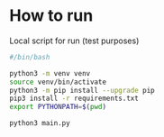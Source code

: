 # How to run

Local script for run (test purposes)

```bash
#/bin/bash

python3 -m venv venv
source venv/bin/activate
python3 -m pip install --upgrade pip
pip3 install -r requirements.txt
export PYTHONPATH=$(pwd)

python3 main.py
```